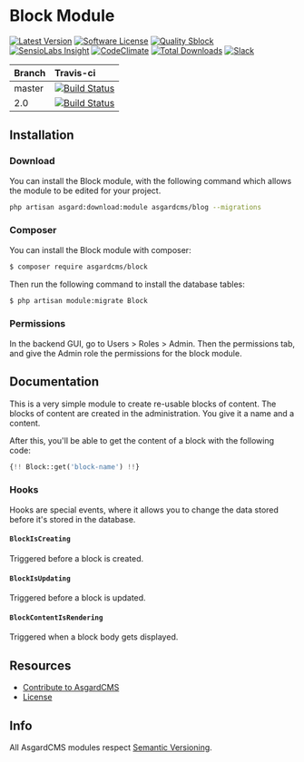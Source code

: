# Block Module

[![Latest Version](https://img.shields.io/github/release/asgardcms/block.svg?style=flat-square)](https://github.com/asgardcms/block/releases)
[![Software License](https://img.shields.io/badge/license-MIT-brightgreen.svg?style=flat-square)](LICENSE.md)
[![Quality Sblock](https://img.shields.io/scrutinizer/g/asgardcms/block.svg?style=flat-square)](https://scrutinizer-ci.com/g/asgardcms/block)
[![SensioLabs Insight](https://img.shields.io/sensiolabs/i/650c6d28-e888-4bbc-a57b-cf684d3fe7bf.svg)](https://insight.sensiolabs.com/projects/650c6d28-e888-4bbc-a57b-cf684d3fe7bf)
[![CodeClimate](https://img.shields.io/codeclimate/github/AsgardCms/Block.svg)](https://codeclimate.com/github/AsgardCms/Block)
[![Total Downloads](https://img.shields.io/packagist/dt/asgardcms/block.svg?style=flat-square)](https://packagist.org/packages/asgardcms/block)
[![Slack](http://slack.asgardcms.com/badge.svg)](http://slack.asgardcms.com/)


| Branch | Travis-ci                                                                                                         |
|:-------|:------------------------------------------------------------------------------------------------------------------|
| master | [![Build Status](https://travis-ci.org/AsgardCms/Block.svg?branch=master)](https://travis-ci.org/AsgardCms/Block) |
| 2.0       | [![Build Status](https://travis-ci.org/AsgardCms/Block.svg?branch=2.0)](https://travis-ci.org/AsgardCms/Block) |

## Installation

### Download

You can install the Block module, with the following command which allows the module to be edited for your project.

``` sh
php artisan asgard:download:module asgardcms/blog --migrations
```

### Composer
You can install the Block module with composer:

```sh
$ composer require asgardcms/block
```

Then run the following command to install the database tables:

```sh
$ php artisan module:migrate Block
```

### Permissions

In the backend GUI, go to Users > Roles > Admin. Then the permissions tab, and give the Admin role the permissions for the block module.

## Documentation

This is a very simple module to create re-usable blocks of content. The blocks of content are created in the administration. You give it a name and a content.

After this, you'll be able to get the content of a block with the following code:

``` php
{!! Block::get('block-name') !!}
```


### Hooks

Hooks are special events, where it allows you to change the data stored before it's stored in the database.

#### `BlockIsCreating`

Triggered before a block is created.

#### `BlockIsUpdating`

Triggered before a block is updated.

#### `BlockContentIsRendering`

Triggered when a block body gets displayed.

## Resources

- [Contribute to AsgardCMS](https://asgardcms.com/en/docs/getting-started/contributing)
- [License](LICENSE.md)


## Info

All AsgardCMS modules respect [Semantic Versioning](http://semver.org/).
